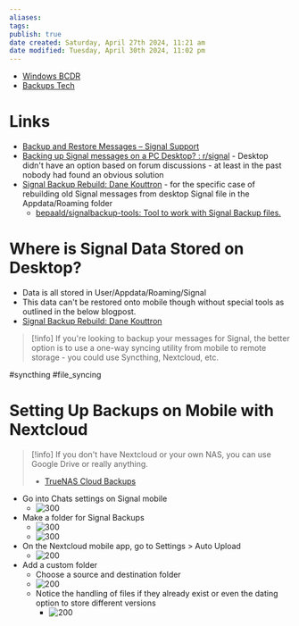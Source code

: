 ```yaml
---
aliases: 
tags: 
publish: true
date created: Saturday, April 27th 2024, 11:21 am
date modified: Tuesday, April 30th 2024, 11:02 pm
---
```



- [Windows BCDR](../../⬇%20INBOX,%20DROPZONE/Windows%20BCDR/Windows%20BCDR.md) 
- [Backups Tech](../../📁%2003%20-%20Curations,%20Stacks/Backups%20Tech/Backups%20Tech.md) 
# Links
- [Backup and Restore Messages – Signal Support](https://support.signal.org/hc/en-us/articles/360007059752-Backup-and-Restore-Messages#desktop_restore)
- [Backing up Signal messages on a PC Desktop? : r/signal](https://www.reddit.com/r/signal/comments/nkitnx/backing_up_signal_messages_on_a_pc_desktop/) - Desktop didn't have an option based on forum discussions - at least in the past nobody had found an obvious solution
- [Signal Backup Rebuild: Dane Kouttron](https://transistor-man.com/restoring_android_signal_from_desktop.html) - for the specific case of rebuilding old Signal messages from desktop Signal file in the Appdata/Roaming folder
	- [bepaald/signalbackup-tools: Tool to work with Signal Backup files.](https://github.com/bepaald/signalbackup-tools) 
# Where is Signal Data Stored on Desktop?
- Data is all stored in User/Appdata/Roaming/Signal
- This data can't be restored onto mobile though without special tools as outlined in the below blogpost.
- [Signal Backup Rebuild: Dane Kouttron](https://transistor-man.com/restoring_android_signal_from_desktop.html) 

> [!info] If you're looking to backup your messages for Signal, the better option is to use a one-way syncing utility from mobile to remote storage - you could use Syncthing, Nextcloud, etc.

#syncthing #file_syncing 
# Setting Up Backups on Mobile with Nextcloud
> [!info] If you don't have Nextcloud or your own NAS, you can use Google Drive or really anything.
> 
> - [TrueNAS Cloud Backups](../Home%20Lab,%20Home%20Server/TrueNAS%20Scale%20Home%20Server/TrueNAS%20Cloud%20Backups/TrueNAS%20Cloud%20Backups.md)

- Go into Chats settings on Signal mobile
	- ![300](_attachments/Backing%20Up%20Signal/IMG-20240430230242002.png)
- Make a folder for Signal Backups
	- ![300](_attachments/Backing%20Up%20Signal/IMG-20240430230242044.png)
	- ![300](_attachments/Backing%20Up%20Signal/IMG-20240430230242139.png)
- On the Nextcloud mobile app, go to Settings > Auto Upload
	- ![200](_attachments/Backing%20Up%20Signal/IMG-20240430230242167.png)
- Add a custom folder
	- Choose a source and destination folder
	- ![200](_attachments/Backing%20Up%20Signal/IMG-20240430230242192.png)
	- Notice the handling of files if they already exist or even the dating option to store different versions
		- ![200](_attachments/Backing%20Up%20Signal/IMG-20240430230242240.png)